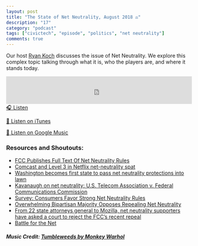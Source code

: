 ```yaml
---
layout: post
title: "The State of Net Neutrality, August 2018 ⚖️"
description: "17"
category: "podcast"
tags: ["civictech", "episode", "politics", "net neutrality"]
comments: true
---
```

Our host [Ryan Koch](https://twitter.com/ryan_koch) discusses the issue of Net Neutrality. We explore this complex topic talking through what it is, who the players are, and where it stands today.

<iframe width="100%" height="75" scrolling="no" frameborder="no" allow="autoplay" src="https://w.soundcloud.com/player/?url=https%3A//api.soundcloud.com/tracks/488887320&color=%23ff5500&auto_play=false&hide_related=false&show_comments=true&show_user=true&show_reposts=false&show_teaser=true&visual=true"></iframe>
<a href="https://soundcloud.com/user-227289754/the-state-of-net-neutrality-august-2018" target="_blank">🎧 Listen</a>

[📱 Listen on iTunes](https://itunes.apple.com/us/podcast/civic-tech-chat/id1350640468?mt=2)

[📱 Listen on Google Music](https://play.google.com/music/listen?u=0#/ps/I2inksjzzzmbxhg5wbojr624doa)

### Resources and Shoutouts:
- [FCC Publishes Full Text Of Net Neutrality Rules](https://www.npr.org/sections/thetwo-way/2015/03/12/392544534/fcc-publishes-full-text-of-net-neutrality-rules)
- [Comcast and Level 3 in Netflix net-neutrality spat](https://www.computerworld.com/article/2469776/web-apps/comcast-and-level-3-in-netflix-net-neutrality-spat.html)
- [Washington becomes first state to pass net neutrality protections into lawn](https://www.governor.wa.gov/news-media/washington-becomes-first-state-pass-net-neutrality-protections-law)
- [Kavanaugh on net neutrality: U.S. Telecom Association v. Federal Communications Commission](http://www.scotusblog.com/2018/07/kavanaugh-on-net-neutrality-u-s-telecom-association-v-federal-communications-commission/)
- [Survey: Consumers Favor Strong Net Neutrality Rules](https://www.consumerreports.org/net-neutrality/most-consumers-still-want-strong-net-neutrality-rules/?loginMethod=auto)
- [Overwhelming Bipartisan Majority Opposes Repealing Net Neutrality](http://www.publicconsultation.org/united-states/overwhelming-bipartisan-majority-opposes-repealing-net-neutrality/)
- [From 22 state attorneys general to Mozilla, net neutrality supporters have asked a court to reject the FCC’s recent repeal](https://www.recode.net/2018/1/16/16898738/state-attorneys-general-mozilla-net-neutrality-lawsuit)
- [Battle for the Net](https://battleforthenet.com)

##### Music Credit: [Tumbleweeds by Monkey Warhol](http://freemusicarchive.org/music/Monkey_Warhol/Lonely_Hearts_Challenge/Monkey_Warhol_-_Tumbleweeds)
